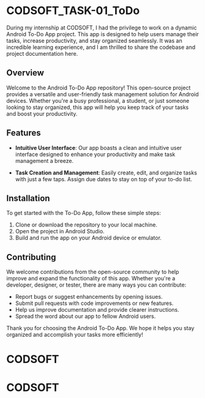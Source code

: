 # CODSOFT_TASK-01_ToDo
During my internship at CODSOFT, I had the privilege to work on a dynamic Android To-Do App project. This app is designed to help users manage their tasks, increase productivity, and stay organized seamlessly. It was an incredible learning experience, and I am thrilled to share the codebase and project documentation here.

## Overview

Welcome to the Android To-Do App repository! This open-source project provides a versatile and user-friendly task management solution for Android devices. Whether you're a busy professional, a student, or just someone looking to stay organized, this app will help you keep track of your tasks and boost your productivity.

## Features

- **Intuitive User Interface**: Our app boasts a clean and intuitive user interface designed to enhance your productivity and make task management a breeze.

- **Task Creation and Management**: Easily create, edit, and organize tasks with just a few taps. Assign due dates to stay on top of your to-do list.

## Installation

To get started with the To-Do App, follow these simple steps:

1. Clone or download the repository to your local machine.
2. Open the project in Android Studio.
3. Build and run the app on your Android device or emulator.

## Contributing

We welcome contributions from the open-source community to help improve and expand the functionality of this app. Whether you're a developer, designer, or tester, there are many ways you can contribute:

- Report bugs or suggest enhancements by opening issues.
- Submit pull requests with code improvements or new features.
- Help us improve documentation and provide clearer instructions.
- Spread the word about our app to fellow Android users.

Thank you for choosing the Android To-Do App. We hope it helps you stay organized and accomplish your tasks more efficiently!
# CODSOFT 
# CODSOFT
